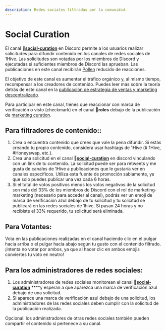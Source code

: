 ```yaml
---
description: Redes sociales filtradas por la comunidad.
---
```


# Social Curation

El canal  🐝[**social-curation**](https://discord.gg/wKM3NnFfsS) en Discord permite a los usuarios realizar solicitudes para difundir contenido en los canales de redes sociales de 1Hive. Las solicitudes son votadas por los miembros de Discord y ejecutadas si suficientes miembros de Discord las aprueban. Las publicaciones en este canal recibirán [Pollen](https://1hive.gitbook.io/1hive/getting-started/pollen) reducido de reacciones.

El objetivo de este canal es aumentar el tráfico orgánico y, al mismo tiempo, recompensar a los creadores de contenido. Puedes leer más sobre la teoría detrás de este canal en la [publicación de estrategia de ventas y marketing descentralizado](https://forum.1hive.org/t/decentralized-marketing-and-sales-strategy-for-1hive-buzz/1400).

Para participar en este canal, tienes que reaccionar con marca de verificación o visto \(checkmark\) en el canal **🧚roles** debajo de la publicación de [marketing curation](https://discord.com/channels/698287700834517064/774020443727462410/796880461410336798).

## Para filtradores de contenido:: <a id="for-content-curators"></a>

1. Crea o encuentra contenido que crees que vale la pena difundir. Si estás creando tu propio contenido, considera usar hashtags de 1Hive \(\# 1Hive, \#Honeyswap, etc.\). 
2. Crea una solicitud en el canal 🐝[**social-curation**](https://discord.gg/wKM3NnFfsS) en discord vinculando con un link de tu  contenido. La solicitud puede ser para retweets y me gusta de canales de 1Hive a publicaciones que le gustaría ver en canales específicos. Utiliza esta fuente de promoción sabiamente, ya que solo puedes publicar una vez cada 6 horas. 
3. Si el total de votos positivos menos los votos negativos de la solicitud son más del 33% de los miembros de Discord con el rol de marketing-marketing \(necesario para acceder al canal\), podrás ver un emoji de marca de verificación azul debajo de tu solicitud y tu solicitud se publicará en las redes sociales de 1hive. Si pasan 24 horas y no recibiste el 33% requerido, tu solicitud será eliminada.

## Para Votantes: <a id="for-voters"></a>

Vota en  las publicaciones realizadas en el canal haciendo clic en el pulgar hacia arriba o el pulgar hacia abajo según tu gusto con el contenido filtrado. ¡Intenta no votar por ambos, ya que al hacer clic en ambos emojis conviertes tu voto en neutro!

## Para los administradores de redes sociales: <a id="for-social-admins"></a>

1. Los administradores de redes sociales monitorean el canal 🐝[**social-curation**](https://discord.gg/wKM3NnFfsS) ****y esperan a que aparezca una marca de verificación azul debajo de una solicitud.
2. Si aparece una marca de verificación azul debajo de una solicitud, los administradores de las redes sociales deben cumplir con la solicitud de la publicación realizada.

Opcional: los administradores de otras redes sociales también pueden compartir el contenido si pertenece a su canal.

